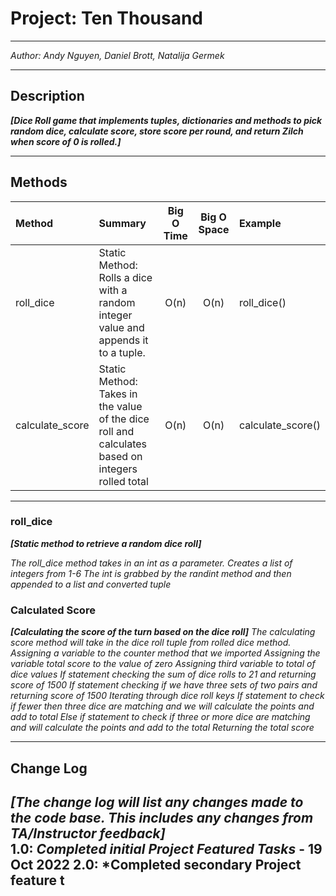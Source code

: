 # Project: Ten Thousand
---

*Author: Andy Nguyen, Daniel Brott, Natalija Germek*

---

## Description

***[Dice Roll game that implements tuples, dictionaries and methods to pick random dice, calculate score, store score per round, and return Zilch when score of 0 is rolled.]***

---

## Methods

| Method          | Summary                                                                                          | Big O Time | Big O Space | Example           | 
|:----------------|:-------------------------------------------------------------------------------------------------|:----------:|:-----------:|:------------------|
| roll_dice       | Static Method: Rolls a dice with a random integer value and appends it to a tuple.               |    O(n)    |    O(n)     | roll_dice()       |
| calculate_score | Static Method: Takes in the value of the dice roll and calculates based on integers rolled total |    O(n)    |    O(n)     | calculate_score() |



---


### roll_dice
***[Static method to retrieve a random dice roll]***

*The roll_dice method takes in an int as a parameter.* 
*Creates a list of integers from 1-6*
*The int is grabbed by the randint method and then appended to a list and converted tuple*

### Calculated Score
***[Calculating the score of the turn based on the dice roll]***
*The calculating score method will take in the dice roll tuple from rolled dice method.*
*Assigning a variable to the counter method that we imported*
*Assigning the variable total score to the value of zero*
*Assigning third variable to total of dice values*
*If statement checking the sum of dice rolls to 21 and returning score of 1500*
*If statement checking if we have three sets of two pairs and returning score of 1500*
*Iterating through dice roll keys*
*If statement to check if fewer then three dice are matching and we will calculate the points and add to total*
*Else if statement to check if three or more dice are matching and will calculate the points and add to the total*
*Returning the total score*




---

## Change Log
***[The change log will list any changes made to the code base. This includes any changes from TA/Instructor feedback]***  
1.0: *Completed initial Project Featured Tasks* - 19 Oct 2022
2.0: *Completed secondary Project feature t
---
